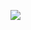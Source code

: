 
<a href="https://portal.azure.com/#create/Microsoft.Template/uri/https%3A%2F%2Fraw.githubusercontent.com%2Fbillytrend%2Fazure-electron-cd-storage-template%2Fmaster%2Fdeploy.json" target="_blank"><img src="http://azuredeploy.net/deploybutton.png"/></a>
